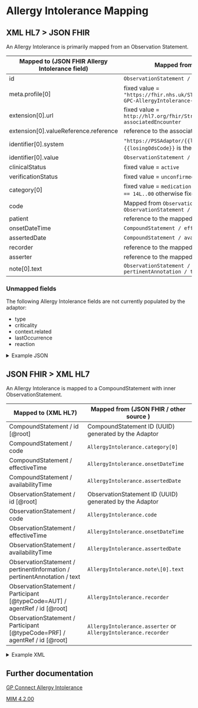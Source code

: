# Allergy Intolerance Mapping

## XML HL7 > JSON FHIR

An Allergy Intolerance is primarily mapped from an Observation Statement.

| Mapped to (JSON FHIR Allergy Intolerance field) | Mapped from (XML HL7 / other source)                                                                    |
|---------------------------------------|-------------------------------------------------------------------------------------------------------------------|
| id                                    | `ObservationStatement / id [@root] `                                                                              |
| meta.profile\[0]                      | fixed value = `"https://fhir.nhs.uk/STU3/StructureDefinition/CareConnect-GPC-AllergyIntolerance-1"`               |
| extension[0].url                      | fixed value = `http://hl7.org/fhir/StructureDefinition/encounter-associatedEncounter`                             |
| extension[0].valueReference.reference | reference to the associated [Encounter](../encounters/README.md)                                                  |
| identifier\[0].system                 | `"https://PSSAdaptor/{{losingOdsCode}}"` - where the `{{losingOdsCode}}` is the ODS code of the losing practice   |
| identifier\[0].value                  | `ObservationStatement / id [@root]`                                                                               |
| clinicalStatus                        | fixed value = `active`                                                                                            |
| verificationStatus                    | fixed value = `unconfirmed`                                                                                       |
| category\[0]                          | fixed value = `medication` if `CompoundStatement / code [@code] == 14L..00` otherwise fixed value = `environment` |
| code                                  | Mapped from `ObservationStatement / value` or `ObservationStatement / code`                                       |
| patient                               | reference to the mapped [Patient](../patient/README.md)                                                           |
| onsetDateTime                         | `CompoundStatement / effectiveTime / low [@value]`                                                                |
| assertedDate                          | `CompoundStatement / availabilityTime [@value]`                                                                   |
| recorder                              | reference to the mapped [Practitioner](../practioners/README.md)                                                  |
| asserter                              | reference to the mapped [Practitioner](../practioners/README.md)                                                  |
| note\[0].text                         | `ObservationStatement / pertinentInformation / pertinentAnnotation / text`                                        |

### Unmapped fields

The following Allergy Intolerance fields are not currently populated by the adaptor:
- type
- criticality
- context.related
- lastOccurrence
- reaction


<details>
    <summary>Example JSON</summary>

```
{
    "resource": {
        "resourceType": "AllergyIntolerance",
        "id": "allergy-observation-id",
        "meta": {
            "profile": [
                "https://fhir.nhs.uk/STU3/StructureDefinition/CareConnect-GPC-AllergyIntolerance-1"
            ]
        },
        "extension": [
            {
                "url": "http://hl7.org/fhir/StructureDefinition/encounter-associatedEncounter",
                "valueReference": {
                    "reference": "Encounter/2485BC20-90B4-11EC-B1E5-0800200C9A66"
                }
            }
        ],
        "identifier": [
            {
                "system": "https://PSSAdaptor/2167888433",
                "value": "allergy-observation-id"
            }
        ],
        "clinicalStatus": "active",
        "verificationStatus": "unconfirmed",
        "category": [
            "medication"
        ],
        "code": {
            "coding": [
                {
                    "extension": [
                        {
                            "url": "https://fhir.nhs.uk/STU3/StructureDefinition/Extension-coding-sctdescid",
                            "extension": [
                                {
                                    "url": "descriptionId",
                                    "valueId": "1488801013"
                                },
                                {
                                    "url": "descriptionDisplay",
                                    "valueString": "H/O: aspirin allergy"
                                }
                            ]
                        }
                    ],
                    "system": "http://snomed.info/sct",
                    "code": "395102008",
                    "display": "H/O: aspirin allergy"
                }
            ],
            "text": "H/O: aspirin allergy"
        },
        "patient": {
            "reference": "Patient/180b44bf-31d8-407b-b8ca-994a3f4a226c"
        },
        "onsetDateTime": "2010-01-13",
        "assertedDate": "2010-01-13",
        "recorder": {
            "reference": "Practitioner/3707E1F0-9011-11EC-B1E5-0800200C9A66"
        },
        "asserter": {
            "reference": "Practitioner/3707E1F0-9011-11EC-B1E5-0800200C9A66"
        },
        "note": [
            {
                "text": "Drug Allergy - Apsrin"
            }
        ]
    }
},
```
</details>

## JSON FHIR > XML HL7

An Allergy Intolerance is mapped to a CompoundStatement with inner ObservationStatement.

| Mapped to (XML HL7)                                                          | Mapped from (JSON FHIR / other source )                        |
|------------------------------------------------------------------------------|----------------------------------------------------------------|
| CompoundStatement / id \[@root]                                              | CompoundStatement ID (UUID) generated by the Adaptor           |
| CompoundStatement / code                                                     | `AllergyIntolerance.category[0]`                               |
| CompoundStatement / effectiveTime                                            | `AllergyIntolerance.onsetDateTime`                             |
| CompoundStatement / availabilityTime                                         | `AllergyIntolerance.assertedDate`                              |
| ObservationStatement / id \[@root]                                           | ObservationStatement ID (UUID) generated by the Adaptor        |
| ObservationStatement / code                                                  | `AllergyIntolerance.code`                                      |
| ObservationStatement / effectiveTime                                         | `AllergyIntolerance.onsetDateTime`                             |
| ObservationStatement / availabilityTime                                      | `AllergyIntolerance.assertedDate`                              |
| ObservationStatement / pertinentInformation / pertinentAnnotation / text     | `AllergyIntolerance.note\[0].text`                             |
| ObservationStatement / Participant \[@typeCode=AUT] / agentRef / id \[@root] | `AllergyIntolerance.recorder`                                  |
| ObservationStatement / Participant \[@typeCode=PRF] / agentRef / id \[@root] | `AllergyIntolerance.asserter` or `AllergyIntolerance.recorder` |

<details><summary>Example XML</summary>

```
<component typeCode="COMP" contextConductionInd="true">
    <ObservationStatement classCode="OBS" moodCode="EVN">
        <id root="C6FAF730-ECA9-460E-94D3-1F0602B537DC"/>
        <code code="14LK.00" codeSystem="2.16.840.1.113883.2.1.6.2"
                displayName="H/O: aspirin allergy">
            <qualifier inverted="false">
                <name code="255217005" codeSystem="2.16.840.1.113883.2.1.3.2.4.15"
                        displayName="First"/>
            </qualifier>
            <translation code="395102008" codeSystem="2.16.840.1.113883.2.1.3.2.4.15"
                            displayName="H/O: aspirin allergy"/>
        </code>
        <statusCode code="COMPLETE"/>
        <effectiveTime>
            <center nullFlavor="NI"/>
        </effectiveTime>
        <availabilityTime value="20100113"/>
        <value type="CD" code="ALLERGY-READ2-14LK" codeSystem="2.16.840.1.113883.2.1.6.3"
                displayName="H/O: aspirin allergy"/>
        <pertinentInformation typeCode="PERT">
            <sequenceNumber value="+1"/>
            <pertinentAnnotation classCode="OBS" moodCode="EVN">
                <text>Drug Allergy - Apsrin</text>
            </pertinentAnnotation>
        </pertinentInformation>
    </ObservationStatement>
</component>
```
</details>

## Further documentation
[GP Connect Allergy Intolerance](https://developer.nhs.uk/apis/gpconnect-1-6-0/accessrecord_structured_development_allergyintolerance.html)

[MIM 4.2.00](https://data.developer.nhs.uk/dms/mim/4.2.00/Index.htm) 
